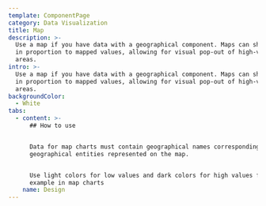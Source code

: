 ```yaml
---
template: ComponentPage
category: Data Visualization
title: Map
description: >-
  Use a map if you have data with a geographical component. Maps can shade areas
  in proportion to mapped values, allowing for visual pop-out of high-value
  areas. 
intro: >-
  Use a map if you have data with a geographical component. Maps can shade areas
  in proportion to mapped values, allowing for visual pop-out of high-value
  areas. 
backgroundColor:
  - White
tabs:
  - content: >-
      ## How to use


      Data for map charts must contain geographical names corresponding to the
      geographical entities represented on the map.


      Use light colors for low values and dark colors for high values for
      example in map charts
    name: Design
---
```


